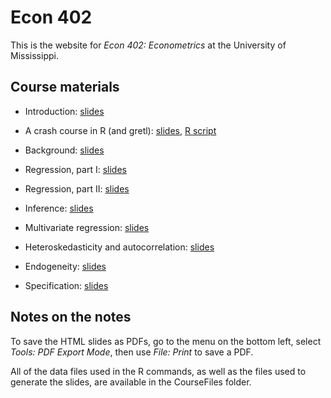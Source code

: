 # Econ 402

This is the website for *Econ 402: Econometrics* at the University of Mississippi.

## Course materials

* Introduction: [slides](https://rawcdn.githack.com/jrgcmu/econ402/6a27d6a8ba60aee4aaceff799b586119dd7d3896/CourseFiles/Intro.html)

* A crash course in R (and gretl): [slides](https://rawcdn.githack.com/jrgcmu/econ402/refs/heads/main/CourseFiles/RCrashCourse.html), [R script](https://raw.githubusercontent.com/jrgcmu/econ402/refs/heads/main/CourseFiles/RCrashCourse_Script.R)

* Background: [slides](https://raw.githack.com/jrgcmu/econ402/refs/heads/main/CourseFiles/Background.html)

* Regression, part I: [slides](https://raw.githack.com/jrgcmu/econ402/refs/heads/main/CourseFiles/Regression.html)

* Regression, part II: [slides](https://raw.githack.com/jrgcmu/econ402/refs/heads/main/CourseFiles/Regression2.html)

* Inference: [slides](https://raw.githack.com/jrgcmu/econ402/6a27d6a8ba60aee4aaceff799b586119dd7d3896/CourseFiles/Inference.html)

* Multivariate regression: [slides](https://raw.githack.com/jrgcmu/econ402/refs/heads/main/CourseFiles/MultiRegression.html)

* Heteroskedasticity and autocorrelation: [slides](https://raw.githack.com/jrgcmu/econ402/refs/heads/main/CourseFiles/HetAuto.html)

* Endogeneity: [slides](https://raw.githack.com/jrgcmu/econ402/refs/heads/main/CourseFiles/Endog.html)

* Specification: [slides](https://raw.githack.com/jrgcmu/econ402/refs/heads/main/CourseFiles/Spec.html)

## Notes on the notes

To save the HTML slides as PDFs, go to the menu on the bottom left, select *Tools: PDF Export Mode*, then use *File: Print* to save a PDF.

All of the data files used in the R commands, as well as the files used to generate the slides, are available in the CourseFiles folder.

